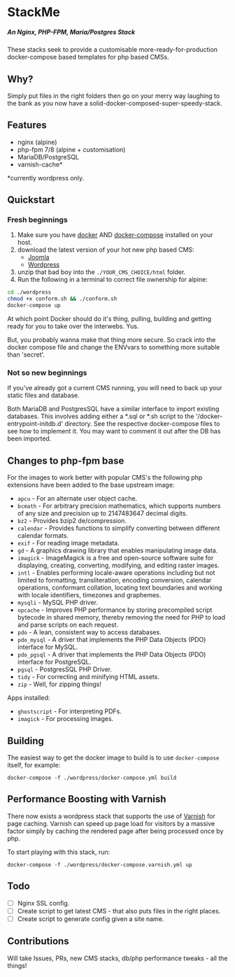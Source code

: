 # StackMe

##### An Nginx, PHP-FPM, Maria/Postgres Stack

These stacks seek to provide a customisable more-ready-for-production 
docker-compose based templates for php based CMSs.

## Why?
Simply put files in the right folders then go on your merry way laughing to the
bank as you now have a solid-docker-composed-super-speedy-stack.

## Features

* nginx (alpine)
* php-fpm 7/8 (alpine + customisation)
* MariaDB/PostgreSQL
* varnish-cache*

*currently wordpress only.

## Quickstart
### Fresh beginnings

1. Make sure you have [docker][docker] AND [docker-compose][docker-compose] installed on your host.
2. download the latest version of your hot new php based CMS:
    * [Joomla](https://downloads.joomla.org/)
    * [Wordpress](https://wordpress.org/download/)
3. unzip that bad boy into the `./YOUR_CMS_CHOICE/html` folder.
4. Run the following in a terminal to correct file ownership for alpine:

```sh
cd ./wordpress
chmod +x conform.sh && ./conform.sh
docker-compose up
```

At which point Docker should do it's thing, pulling, building and getting ready
for you to take over the interwebs. Yus.

But, you probably wanna make that thing more secure. So crack into the docker
compose file and change the ENVvars to something more suitable than 'secret'.

### Not so new beginnings

If you've already got a current CMS running, you will need to back up your 
static files and database.

Both MariaDB and PostgresSQL have a similar interface to import existing
databases. This involves adding either a *.sql or *.sh script to the 
'/docker-entrypoint-initdb.d' directory. See the respective docker-compose files
to see how to implement it. You may want to comment it out after the DB has been
imported.

## Changes to php-fpm base
For the images to work better with popular CMS's the following php extensions 
have been added to the base upstream image:

* `apcu` - For an alternate user object cache.
* `bcmath` - For arbitrary precision mathematics, which supports numbers of any size and precision up to 2147483647 decimal digits.
* `bz2` - Provides bzip2 de/compression.
* `calendar` - Provides functions to simplify converting between different calendar formats. 
* `exif` - For reading image metadata.
* `gd` - A graphics drawing library that enables manipulating image data.
* `imagick` - ImageMagick is a free and open-source software suite for displaying, creating, converting, modifying, and editing raster images.
* `intl` - Enables performing locale-aware operations including but not limited to formatting, transliteration, encoding conversion, calendar operations, conformant collation, locating text boundaries and working with locale identifiers, timezones and graphemes.
* `mysqli` - MySQL PHP driver.
* `opcache` - Improves PHP performance by storing precompiled script bytecode in shared memory, thereby removing the need for PHP to load and parse scripts on each request.
* `pdo` - A lean, consistent way to access databases.
* `pdo_mysql` - A driver that implements the PHP Data Objects (PDO) interface for MySQL.
* `pdo_pgsql` - A driver that implements the PHP Data Objects (PDO) interface for PostgreSQL.
* `pgsql` - PostgresSQL PHP Driver.
* `tidy` - For correcting and minifying HTML assets.
* `zip` - Well, for zipping things!

Apps installed:
* `ghostscript` - For interpreting PDFs.
* `imagick` - For processing images.

## Building

The easiest way to get the docker image to build is to use `docker-compose` itself, for example:

```shell
docker-compose -f ./wordpress/docker-compose.yml build
```

## Performance Boosting with Varnish
There now exists a wordpress stack that supports the use of [Varnish][varnish] for page caching. 
Varnish can speed up page load for visitors by a massive factor simply by caching the rendered page 
after being processed once by php.

To start playing with this stack, run:

```shell
docker-compose -f ./wordpress/docker-compose.varnish.yml up
```

## Todo

- [ ] Nginx SSL config.
- [ ] Create script to get latest CMS - that also puts files in the right places.
- [ ] Create script to generate config given a site name.

## Contributions
Will take Issues, PRs, new CMS stacks, db/php performance tweaks - all the things!



[docker]: https://www.docker.com
[docker-compose]: https://docs.docker.com/compose/install/
[varnish]: https://varnish-cache.org/